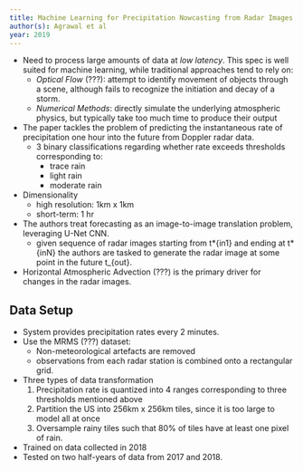 ```yaml
---
title: Machine Learning for Precipitation Nowcasting from Radar Images
author(s): Agrawal et al
year: 2019
---
```


- Need to process large amounts of data at _low latency_. This spec is well
  suited for machine learning, while traditional approaches tend to rely on:
  - _Optical Flow_ (???): attempt to identify movement of objects through a scene,
    although fails to recognize the initiation and decay of a storm.
  - _Numerical Methods_: directly simulate the underlying atmospheric physics,
    but typically take too much time to produce their output
- The paper tackles the problem of predicting the instantaneous rate of
  precipitation one hour into the future from Doppler radar data.
  - 3 binary classifications regarding whether rate exceeds thresholds
    corresponding to:
    - trace rain
    - light rain
    - moderate rain
- Dimensionality
  - high resolution: 1km x 1km
  - short-term: 1 hr
- The authors treat forecasting as an image-to-image translation problem,
  leveraging U-Net CNN.
  - given sequence of radar images starting from t*{in1} and ending at
    t*{inN} the authors are tasked to generate the radar image at some
    point in the future t\_{out}.
- Horizontal Atmospheric Advection (???) is the primary driver for changes in the
  radar images.

## Data Setup

- System provides precipitation rates every 2 minutes.
- Use the MRMS (???) dataset:
  - Non-meteorological artefacts are removed
  - observations from each radar station is combined onto a rectangular grid.
- Three types of data transformation
  1. Precipitation rate is quantized into 4 ranges corresponding to three
     thresholds mentioned above
  2. Partition the US into 256km x 256km tiles, since it is too large to model
     all at once
  3. Oversample rainy tiles such that 80% of tiles have at least one pixel of
     rain.
- Trained on data collected in 2018
- Tested on two half-years of data from 2017 and 2018.
